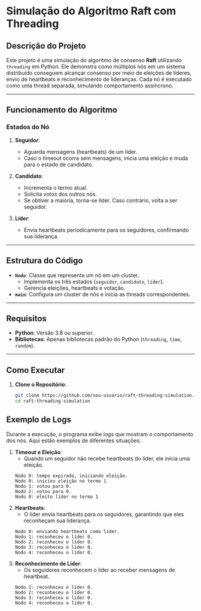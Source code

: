 # **Simulação do Algoritmo Raft com Threading**

## **Descrição do Projeto**
Este projeto é uma simulação do algoritmo de consenso **Raft** utilizando `threading` em Python. Ele demonstra como múltiplos nós em um sistema distribuído conseguem alcançar consenso por meio de eleições de líderes, envio de heartbeats e reconhecimento de lideranças. Cada nó é executado como uma thread separada, simulando comportamento assíncrono.

---

## **Funcionamento do Algoritmo**
### **Estados do Nó**
1. **Seguidor**:
   - Aguarda mensagens (heartbeats) de um líder.
   - Caso o timeout ocorra sem mensagens, inicia uma eleição e muda para o estado de candidato.

2. **Candidato**:
   - Incrementa o termo atual.
   - Solicita votos dos outros nós.
   - Se obtiver a maioria, torna-se líder. Caso contrário, volta a ser seguidor.

3. **Líder**:
   - Envia heartbeats periodicamente para os seguidores, confirmando sua liderança.

---

## **Estrutura do Código**
- **`Nodo`**: Classe que representa um nó em um cluster.
  - Implementa os três estados (`seguidor`, `candidato`, `líder`).
  - Gerencia eleições, heartbeats e votação.
- **`main`**: Configura um cluster de nós e inicia as threads correspondentes.

---

## **Requisitos**
- **Python**: Versão 3.8 ou superior.
- **Bibliotecas**: Apenas bibliotecas padrão do Python (`threading`, `time`, `random`).

---

## **Como Executar**
1. **Clone o Repositório**:
   ```bash
   git clone https://github.com/seu-usuario/raft-threading-simulation.git
   cd raft-threading-simulation

## **Exemplo de Logs**
Durante a execução, o programa exibe logs que mostram o comportamento dos nós. Aqui estão exemplos de diferentes situações:

1. **Timeout e Eleição**:
   - Quando um seguidor não recebe heartbeats do líder, ele inicia uma eleição.
   ```plaintext
   Nodo 0: tempo expirado, iniciando eleição.
   Nodo 0: iniciou eleição no termo 1
   Nodo 1: votou para 0.
   Nodo 2: votou para 0.
   Nodo 0: eleito líder no termo 1
   
2. **Heartbeats**:
   - O líder envia heartbeats para os seguidores, garantindo que eles reconheçam sua liderança.
   ```plaintext
   Nodo 0: enviando heartbeats como líder.
   Nodo 1: reconheceu o líder 0.
   Nodo 2: reconheceu o líder 0.
   Nodo 3: reconheceu o líder 0.
   Nodo 4: reconheceu o líder 0.
   
3. **Reconhecimento de Líder**:
   - Os seguidores reconhecem o líder ao receber mensagens de heartbeat.
   ```plaintext
   Nodo 1: reconheceu o líder 0.
   Nodo 2: reconheceu o líder 0.
   Nodo 3: reconheceu o líder 0.
   Nodo 4: reconheceu o líder 0.

